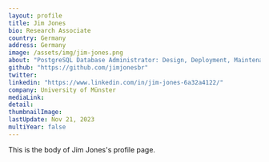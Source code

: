 ```yaml
---
layout: profile
title: Jim Jones
bio: Research Associate
country: Germany
address: Germany
image: /assets/img/jim-jones.png
about: "PostgreSQL Database Administrator: Design, Deployment, Maintenance, Query Tuning, SQL and PL/pgSQL Scripting, Database Monitoring, Backup, Disaster Recovery. Fields of research: Linked Data, Linked Geographic Data, Relational Databases, Geographic Databases, Ontology, Engineering, Digital Humanities."
github: "https://github.com/jimjonesbr"
twitter: 
linkedin: "https://www.linkedin.com/in/jim-jones-6a32a4122/"
company: University of Münster
mediaLink:
detail: 
thumbnailImage:
lastUpdate: Nov 21, 2023
multiYear: false
---
```


This is the body of Jim Jones's profile page.
